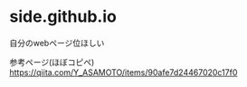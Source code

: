 # side.github.io
自分のwebページ位ほしい

参考ページ(ほぼコピペ)
https://qiita.com/Y_ASAMOTO/items/90afe7d24467020c17f0
